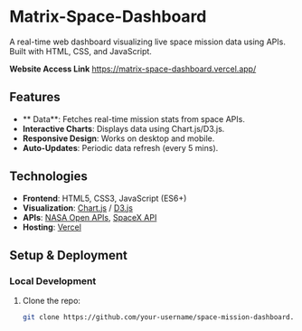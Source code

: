 #  Matrix-Space-Dashboard

A real-time web dashboard visualizing live space mission data using APIs. Built with HTML, CSS, and JavaScript.

**Website Access Link**
https://matrix-space-dashboard.vercel.app/


##  Features
- ** Data**: Fetches real-time mission stats from space APIs.
- **Interactive Charts**: Displays data using Chart.js/D3.js.
- **Responsive Design**: Works on desktop and mobile.
- **Auto-Updates**: Periodic data refresh (every 5 mins).

##  Technologies
- **Frontend**: HTML5, CSS3, JavaScript (ES6+)
- **Visualization**: [Chart.js](https://www.chartjs.org/) / [D3.js](https://d3js.org/)
- **APIs**: [NASA Open APIs](https://api.nasa.gov/), [SpaceX API](https://docs.spacexdata.com)
- **Hosting**: [Vercel](https://vercel.com)

## Setup & Deployment

### Local Development
1. Clone the repo:
   ```bash
   git clone https://github.com/your-username/space-mission-dashboard.git
